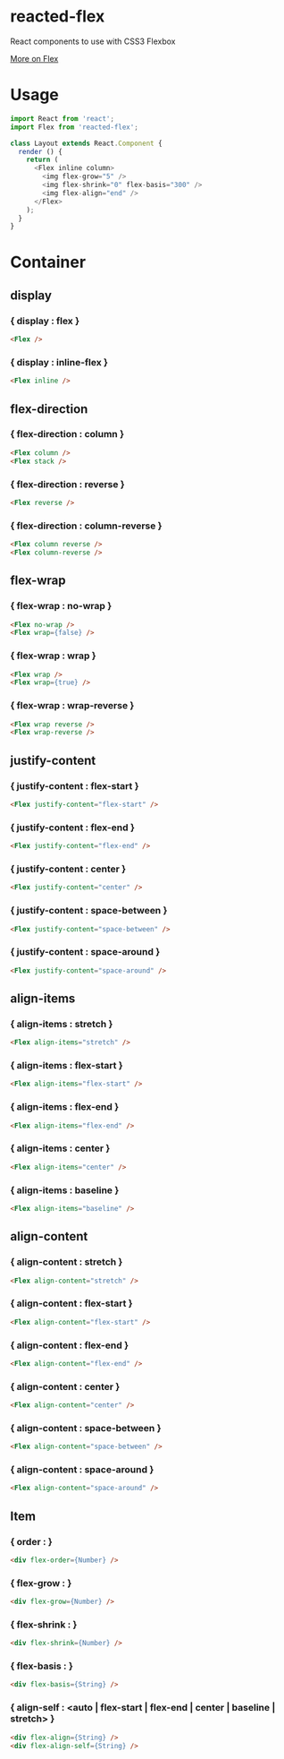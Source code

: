 reacted-flex
===

React components to use with CSS3 Flexbox

[More on Flex](https://scotch.io/tutorials/a-visual-guide-to-css3-flexbox-properties)

# Usage

```js
import React from 'react';
import Flex from 'reacted-flex';

class Layout extends React.Component {
  render () {
    return (
      <Flex inline column>
        <img flex-grow="5" />
        <img flex-shrink="0" flex-basis="300" />
        <img flex-align="end" />
      </Flex>
    );
  }
}
```

# Container

## display

### { display : flex }

```html
<Flex />
```

### { display : inline-flex }

```html
<Flex inline />
```

## flex-direction

### { flex-direction : column }

```html
<Flex column />
<Flex stack />
```

### { flex-direction : reverse }

```html
<Flex reverse />
```

### { flex-direction : column-reverse }

```html
<Flex column reverse />
<Flex column-reverse />
```

## flex-wrap

### { flex-wrap : no-wrap }

```html
<Flex no-wrap />
<Flex wrap={false} />
```

### { flex-wrap : wrap }

```html
<Flex wrap />
<Flex wrap={true} />
```

### { flex-wrap : wrap-reverse }

```html
<Flex wrap reverse />
<Flex wrap-reverse />
```

## justify-content

### { justify-content : flex-start }

```html
<Flex justify-content="flex-start" />
```

### { justify-content : flex-end }

```html
<Flex justify-content="flex-end" />
```

### { justify-content : center }

```html
<Flex justify-content="center" />
```

### { justify-content : space-between }

```html
<Flex justify-content="space-between" />
```

### { justify-content : space-around }

```html
<Flex justify-content="space-around" />
```

## align-items

### { align-items : stretch }

```html
<Flex align-items="stretch" />
```

### { align-items : flex-start }

```html
<Flex align-items="flex-start" />
```

### { align-items : flex-end }

```html
<Flex align-items="flex-end" />
```

### { align-items : center }

```html
<Flex align-items="center" />
```

### { align-items : baseline }

```html
<Flex align-items="baseline" />
```

## align-content

### { align-content : stretch }

```html
<Flex align-content="stretch" />
```

### { align-content : flex-start }

```html
<Flex align-content="flex-start" />
```

### { align-content : flex-end }

```html
<Flex align-content="flex-end" />
```

### { align-content : center }

```html
<Flex align-content="center" />
```

### { align-content : space-between }

```html
<Flex align-content="space-between" />
```

### { align-content : space-around }

```html
<Flex align-content="space-around" />
```

## Item

### { order : <integer> }

```html
<div flex-order={Number} />
```

### { flex-grow : <integer> }

```html
<div flex-grow={Number} />
```

### { flex-shrink : <integer> }

```html
<div flex-shrink={Number} />
```

### { flex-basis : <width> }

```html
<div flex-basis={String} />
```

### { align-self : <auto | flex-start | flex-end | center | baseline | stretch> }

```html
<div flex-align={String} />
<div flex-align-self={String} />
```
